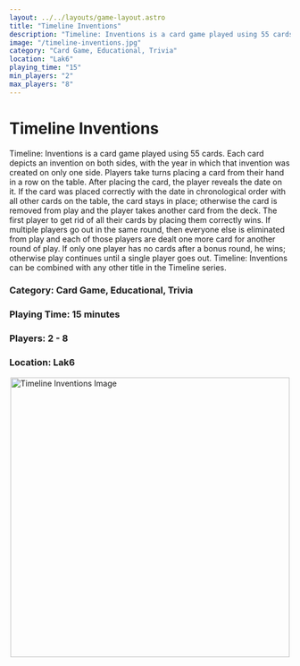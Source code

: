 ```yaml
---
layout: ../../layouts/game-layout.astro
title: "Timeline Inventions"
description: "Timeline: Inventions is a card game played using 55 cards."
image: "/timeline-inventions.jpg"
category: "Card Game, Educational, Trivia"
location: "Lak6"
playing_time: "15"
min_players: "2"
max_players: "8"
---
```

# Timeline Inventions

Timeline: Inventions is a card game played using 55 cards. Each card depicts an invention on both sides, with the year in which that invention was created on only one side. Players take turns placing a card from their hand in a row on the table. After placing the card, the player reveals the date on it. If the card was placed correctly with the date in chronological order with all other cards on the table, the card stays in place; otherwise the card is removed from play and the player takes another card from the deck.  The first player to get rid of all their cards by placing them correctly wins. If multiple players go out in the same round, then everyone else is eliminated from play and each of those players are dealt one more card for another round of play. If only one player has no cards after a bonus round, he wins; otherwise play continues until a single player goes out.  Timeline: Inventions can be combined with any other title in the Timeline series.  

### Category: Card Game, Educational, Trivia

### Playing Time: 15 minutes

### Players: 2 - 8

### Location: Lak6

<img src="/timeline-inventions.jpg" alt="Timeline Inventions Image" width="500" style="display: block; margin: 0 auto">

    